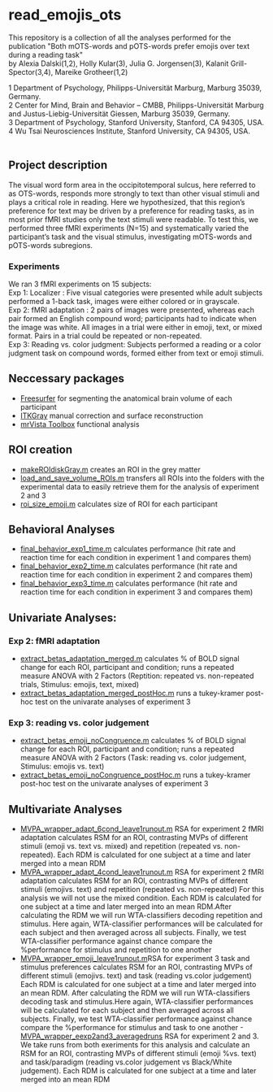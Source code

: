 # read_emojis_ots
This repository is a collection of all the analyses performed for the publication 
"Both mOTS-words and pOTS-words prefer emojis over text during a reading task" <br />
by Alexia Dalski(1,2), Holly Kular(3), Julia G. Jorgensen(3), Kalanit Grill-Spector(3,4), Mareike Grotheer(1,2)

1 Department of Psychology, Philipps-Universität Marburg, Marburg 35039, Germany.<br />
2 Center for Mind, Brain and Behavior – CMBB, Philipps-Universität Marburg and Justus-Liebig-Universität Giessen, Marburg 35039, Germany. <br />
3 Department of Psychology, Stanford University, Stanford, CA 94305, USA.<br />
4 Wu Tsai Neurosciences Institute, Stanford University, CA 94305, USA.<br />
<br />

## Project description
The visual word form area in the occipitotemporal sulcus, here referred to as OTS-words, responds more strongly to text than other visual stimuli and plays a critical role in reading. Here we hypothesized, that this region’s preference for text may be driven by a preference for reading tasks, as in most prior fMRI studies only the text stimuli were readable. To test this, we performed three fMRI experiments (N=15) and systematically varied the participant’s task and the visual stimulus, investigating mOTS-words and pOTS-words subregions. 
### Experiments
We ran 3 fMRI experiments on 15 subjects:<br />
Exp 1: Localizer : Five visual categories were presented while adult subjects performed a 1-back task, images were either colored or in grayscale.<br />
Exp 2:  fMRI adaptation : 2 pairs of images were presented, whereas each pair formed an English compound word; participants had to indicate when the image was white. All images in a trial were either in emoji, text, or mixed format. Pairs in a trial could be repeated or non-repeated.<br />
Exp 3: Reading vs. color judgment: Subjects performed a reading or a color judgment task on compound words, formed either from text or emoji stimuli.<br />

## Neccessary packages 
- [Freesurfer](https://surfer.nmr.mgh.harvard.edu/) for segmenting the anatomical brain volume of each participant 
- [ITKGray](http://web.stanford.edu/group/vista/cgi-bin/wiki/index.php/ItkGray) manual correction and surface reconstruction 
- [mrVista Toolbox](http://github.com/vistalab) functional analysis
## ROI creation
- [makeROIdiskGray.m](https://github.com/EduNeuroLab/read_emojis_ots/blob/main/makeROIdiskGray.m) creates an ROI in the grey matter
- [load_and_save_volume_ROIs.m](https://github.com/EduNeuroLab/read_emojis_ots/blob/main/load_and_save_volume_ROIs.m) transfers all ROIs into the folders with the experimental data to easily retrieve them for the analysis of experiment 2 and 3
- [roi_size_emoji.m](https://github.com/EduNeuroLab/read_emojis_ots/blob/main/roi_size_emoji.m) calculates size of ROI for each participant

## Behavioral Analyses 
- [final_behavior_exp1_time.m](https://github.com/EduNeuroLab/read_emojis_ots/blob/main/final_behavior_exp1_time.m) calculates performance (hit rate and reaction time for each condition in experiment 1 and compares them)
- [final_behavior_exp2_time.m](https://github.com/EduNeuroLab/read_emojis_ots/blob/main/final_behavior_exp2_time.m) calculates performance (hit rate and reaction time for each condition in experiment 2 and compares them)
- [final_behavior_exp3_time.m](https://github.com/EduNeuroLab/read_emojis_ots/blob/main/final_behavior_exp2_time.m) calculates performance (hit rate and reaction time for each condition in experiment 3 and compares them)
## Univariate Analyses:
### Exp 2: fMRI adaptation
- [extract_betas_adaptation_merged.m](https://github.com/EduNeuroLab/read_emojis_ots/blob/main/extract_betas_adaptation_merged.m) calculates % of BOLD signal change for each ROI, participant and condition; runs a repeated measure ANOVA with 2 Factors (Reptition: repeated vs. non-repeated trials, Stimulus: emojis, text, mixed)
- [extract_betas_adaptation_merged_postHoc.m](https://github.com/EduNeuroLab/read_emojis_ots/blob/main/extract_betas_adaptation_merged_postHoc.m) runs a tukey-kramer post-hoc test on the univarate analyses of experiment 3 

### Exp 3: reading vs. color judgement
- [extract_betas_emoji_noCongruence.m](https://github.com/EduNeuroLab/read_emojis_ots/blob/main/extract_betas_adaptation_merged.m)
calculates % of BOLD signal change for each ROI, participant and condition; runs a repeated measure ANOVA with 2 Factors (Task: reading vs. color judgement, Stimulus: emojis vs. text)
- [extract_betas_emoji_noCongruence_postHoc.m](https://github.com/EduNeuroLab/read_emojis_ots/blob/main/extract_betas_emoji_noCongruence_postHoc.m)
runs a tukey-kramer post-hoc test on the univarate analyses of experiment 3 

## Multivariate Analyses
- [MVPA_wrapper_adapt_6cond_leave1runout.m](https://github.com/EduNeuroLab/read_emojis_ots/blob/main/MVPA_wrapper_adapt_6cond_leave1runout.asv) RSA for experiment 2  fMRI adaptation calculates RSM for an ROI, contrasting MVPs of different stimuli (emoji vs. text vs. mixed) and repetition (repeated vs. non-repeated). Each RDM is calculated for one subject at a time and later merged into a mean RDM
- [MVPA_wrapper_adapt_4cond_leave1runout.m](https://github.com/EduNeuroLab/read_emojis_ots/blob/main/Mvpa_wrapper_adapt_4cond_leave1runout.asv) RSA for experiment 2  fMRI adaptation calculates RSM for an ROI, contrasting MVPs of different stimuli (emojivs. text) and repetition (repeated vs. non-repeated) 
For this analysis we will not use the mixed condition. Each RDM is calculated for one subject at a time and later merged into an mean RDM.After calculating the RDM we will run WTA-classifiers decoding repetition and stimulus. Here again, WTA-classifier performances will be calculated for each subject and then averaged across all subjects. Finally, we test WTA-classifier performance against chance compare the
%performance for stimulus and repetition to one another
- [MVPA_wrapper_emoji_leave1runout.m](https://github.com/EduNeuroLab/read_emojis_ots/blob/main/MVPA_wrapper_emoji_leave1runout.m)RSA for experiment 3  task and stimulus preferences calculates RSM for an ROI, contrasting MVPs of different stimuli (emojivs. text) and task (reading vs.color judgement) 
Each RDM is calculated for one subject at a time and later merged into an mean RDM. After calculating the RDM we will run WTA-classifiers decoding task
and stimulus.Here again, WTA-classifier performances will be calculated for each subject and then averaged across all subjects. Finally, we test WTA-classifier performance against chance compare the
%performance for stimulus and task to one another
-[MVPA_wrapper_eexp2and3_averagedruns](https://github.com/EduNeuroLab/read_emojis_ots/blob/main/MVPA_wrapper_exp2and3_averageruns.m) RSA for experiment 2 and 3. We take runs from both exeriments for this analysis and calculate an RSM for an ROI, contrasting MVPs of different stimuli (emoji
%vs. text) and task/paradigm (reading vs.color judgement vs Black/White judgement). Each RDM is calculated for one subject at a time and later merged into an mean RDM
